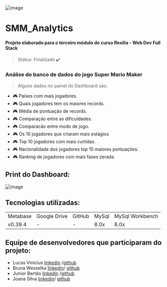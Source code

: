 ![image](https://user-images.githubusercontent.com/81315430/123175120-9dd29900-d457-11eb-984e-d12535725880.png)

# SMM_Analytics

<h4>Projeto elaborado para o terceiro módulo do curso Resilia - Web Dev Full Stack</h4>

> Status: Finalizado ✔️

<h3>Análise do banco de dados do jogo Super Mario Maker</h3>

>Alguns dados no painel do Dashboard são:

+ 🎮 Países com mais jogadores.
+ 🎮 Quais jogadores tem os maiores records.
+ 🎮 Média de pontuação de records.
+ 🎮 Comparação entre as dificuldades.
+ 🎮 Comparacão entre modo de jogo.
+ 🎮 Os 10 jogadores que criaram mais estágios
+ 🎮 Top 10 jogadores com mais curtidas.
+ 🎮 Nacionalidade dos jogadores top 15 maiores pontuações.
+ 🎮 Ranking de jogadores com mais fases zerada.

## Print do Dashboard:

![image](https://user-images.githubusercontent.com/81315430/123174334-53045180-d456-11eb-9810-03aa49a5dec9.png)

## Tecnologias utilizadas:
<table>
<tr>
<td>Metabase</td>
<td>Google Drive</td>
<td>GitHub</td>
<td>MySql</td>
<td>MySql Workbench</td>
</tr>
<tr>
<td>v0.39.4</td>
<td>-</td>
<td>-</td>
<td>8.0x</td>
<td>8.0x</td>
</tr>
</table>

## Equipe de desenvolvedores  que participaram do projeto:
+ Lucas Vinicius  [linkedin](https://www.linkedin.com/in/lucas-vinicius-ferreira-50786515b/) /[github](https://github.com/LucasViniciusF)
+ Bruna Wesselka  [linkedin](https://www.linkedin.com/in/bruna-wesselka-tardoque)/ [github](https://github.com/BrunaWesselka)
+ Junior Bertão   [linkedin](https://www.linkedin.com/in/junior-bert%C3%A3o-5448481a5/) /[github](https://github.com/jrbert)
+ Joana Silva     [linkedin](https://www.linkedin.com/in/joana-silvas/)/ [github](https://github.com/Joana-Silvas)